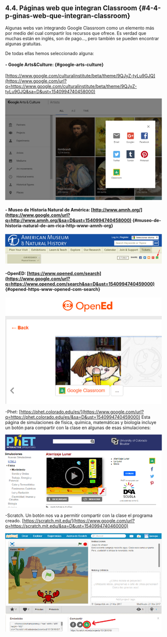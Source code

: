 ## 4.4\. Páginas web que integran Classroom {#4-4-p-ginas-web-que-integran-classroom}

Algunas webs van integrando Google Classroom como un elemento más por medio del cual compartir los recursos que ofrece. Es verdad que muchas están en inglés, son de pago…, pero también se pueden encontrar algunas gratuitas.

De todas ellas hemos seleccionado alguna:

#### - Google Arts&amp;Culture: {#google-arts-culture}

[https://www.google.com/culturalinstitute/beta/theme/9QJyZ-tyLu9GJQ](https://www.google.com/url?q=https://www.google.com/culturalinstitute/beta/theme/9QJyZ-tyLu9GJQ&sa=D&ust=1540994740458000) 

![](images/image17.png)

#### - Museo de Historia Natural de América: [http://www.amnh.org/](https://www.google.com/url?q=http://www.amnh.org/&sa=D&ust=1540994740458000)  {#museo-de-historia-natural-de-am-rica-http-www-amnh-org}

![](images/image6.png)

#### -OpenED: [https://www.opened.com/search](https://www.google.com/url?q=https://www.opened.com/search&sa=D&ust=1540994740459000) {#opened-https-www-opened-com-search}

![](images/image34.png)

-Phet: [https://phet.colorado.edu/es/](https://www.google.com/url?q=https://phet.colorado.edu/es/&sa=D&ust=1540994740459000) Esta página de simulaciones de física, química, matemáticas y biología incluye un botón para compartir con la clase en algunas de esas simulaciones:

![](images/image45.png)

-Scratch. Un botón nos va a permitir compartir con la clase el programa creado.  [https://scratch.mit.edu/](https://www.google.com/url?q=https://scratch.mit.edu/&sa=D&ust=1540994740460000) 

![](images/image18.png)